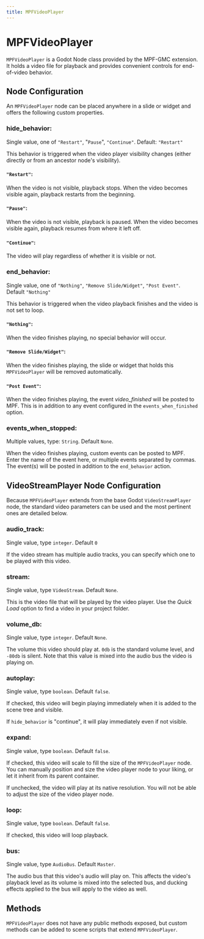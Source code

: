 ```yaml
---
title: MPFVideoPlayer
---
```


# MPFVideoPlayer

`MPFVideoPlayer` is a Godot Node class provided by the MPF-GMC extension. It holds a video file for playback and provides convenient controls for end-of-video behavior.

## Node Configuration

An `MPFVideoPlayer` node can be placed anywhere in a slide or widget and offers the following custom properties.

### hide_behavior:

Single value, one of `"Restart"`, "`Pause`", `"Continue"`. Default: `"Restart"`

This behavior is triggered when the video player visibility changes (either directly or from an ancestor node's visibility).

#### `"Restart"`:

When the video is not visible, playback stops. When the video becomes visible again, playback restarts from the beginning.

#### `"Pause"`:

When the video is not visible, playback is paused. When the video becomes visible again, playback resumes from where it left off.

#### `"Continue"`:

The video will play regardless of whether it is visible or not.

### end_behavior:

Single value, one of `"Nothing"`, `"Remove Slide/Widget"`, `"Post Event"`. Default `"Nothing"`

This behavior is triggered when the video playback finishes and the video is not set to loop.

#### `"Nothing"`:

When the video finishes playing, no special behavior will occur.

#### `"Remove Slide/Widget"`:

When the video finishes playing, the slide or widget that holds this `MPFVideoPlayer` will be removed automatically.

#### `"Post Event"`:

When the video finishes playing, the event *video_finished* will be posted to MPF. This is in addition to any event configured in the `events_when_finished` option.

### events_when_stopped:

Multiple values, type: `String`. Default `None`.

When the video finishes playing, custom events can be posted to MPF. Enter the name of the event here, or multiple events separated by commas. The event(s) will be posted in addition to the `end_behavior` action.

## VideoStreamPlayer Node Configuration

Because `MPFVideoPlayer` extends from the base Godot `VideoStreamPlayer` node, the standard video parameters can be used and the most pertinent ones are detailed below.

### audio_track:

Single value, type `integer`. Default `0`

If the video stream has multiple audio tracks, you can specify which one to be played with this video.

### stream:

Single value, type `VideoStream`. Default `None`.

This is the video file that will be played by the video player. Use the *Quick Load* option to find a video in your project folder.

### volume_db:

Single value, type `integer`. Default `None`.

The volume this video should play at. `0db` is the standard volume level, and `-80db` is silent. Note that this value is mixed into the audio bus the video is playing on.

### autoplay:

Single value, type `boolean`. Default `false`.

If checked, this video will begin playing immediately when it is added to the scene tree and visible.

If `hide_behavior` is "continue", it will play immediately even if not visible.

### expand:

Single value, type `boolean`. Default `false`.

If checked, this video will scale to fill the size of the `MPFVideoPlayer` node. You can manually position and size the video player node to your liking, or let it inherit from its parent container.

If unchecked, the video will play at its native resolution. You will not be able to adjust the size of the video player node.


### loop:

Single value, type `boolean`. Default `false`.

If checked, this video will loop playback.

### bus:

Single value, type `AudioBus`. Default `Master`.

The audio bus that this video's audio will play on. This affects the video's playback level as its volume is mixed into the selected bus, and ducking effects applied to the bus will apply to the video as well.

## Methods

`MPFVideoPlayer` does not have any public methods exposed, but custom methods can be added to scene scripts that extend `MPFVideoPlayer`.